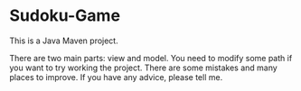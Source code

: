 # Sudoku-Game
This is a Java Maven project. 

There are two main parts: view and model.
You need to modify some path if you want to try working the project.
There are some mistakes and many places to improve.
If you have any advice, please tell me.
